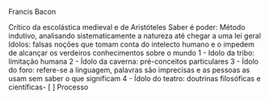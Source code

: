 Francis Bacon

Crítico da escolástica medieval e de Aristóteles
Saber é poder: Método indutivo, analisando sistematicamente a natureza até chegar a uma lei geral
Idolos: falsas noções que tomam conta do intelecto humano e o impedem de alcançar os verdeiros conhecimentos sobre o mundo
1 - Idolo da tribo: limitação humana
2 - Ídolo da caverna: pré-conceitos particulares
3 - Ídolo do foro: refere-se a linguagem, palavras são imprecísas e as pessoas as usam sem saber o que significam
4 - Ídolo do teatro: doutrinas filosóficas e científicas- [ ] Processo 
